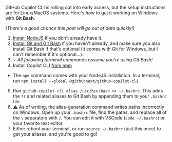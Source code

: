 GitHub Copilot CLI is rolling out into early access, but the setup instructions are for Linux/MacOS systems. Here's how to get it working on Windows with **Git Bash**.

*(There's a good chance this post will go out of date quickly!)*

1. [Install NodeJS](https://nodejs.org/en) if you don't already have it.
2. [Install Git and Git Bash](https://git-scm.com/) if you haven't already, and make sure you also install Git Bash if that's optional (it comes with Git for Windows, but I can't remember if it's optional...).
3. 💡 *All following terminal commands assume you're using Git Bash!*
4. Install Copilot CLI [from npm](https://www.npmjs.com/package/@githubnext/github-copilot-cli)
  - The `npm` command comes with your NodeJS installation. In a terminal, run `npm install --global @githubnext/github-copilot-cli`
5. Run `github-copilot-cli alias /usr/bin/bash >> ~/.bashrc`. This adds the `??` and related aliases to Git Bash by appending them to your `.bashrc` file.
6. ⚠️ As of writing, the alias-generation command writes paths incorrectly on Windows. Open up your `.bashrc` file, find the paths, and replace all of the `\` separators with `/`. You can edit it with VSCode (`code ~/.bashrc`) or your favorite text editor.
7. Either reboot your terminal, or run `source ~/.bashrc` (just this once) to get your aliases, and you're good to go!

